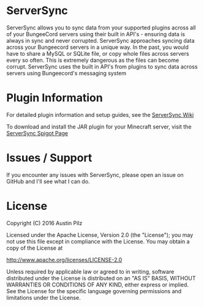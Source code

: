# ServerSync
ServerSync allows you to sync data from your supported plugins across all of your BungeeCord servers using their built in API's - ensuring data is always in sync and never corrupted. ServerSync approaches syncing data across your Bungeecord servers in a unique way. In the past, you would have to share a MySQL or SQLite file, or copy whole files across servers every so often. This is extremely dangerous as the files can become corrupt. ServerSync uses the built in API's from plugins to sync data across servers using Bungeecord's messaging system

# Plugin Information
For detailed plugin information and setup guides, see the [ServerSync Wiki](https://github.com/austinpilz/ServerSync/wiki)

To download and install the JAR plugin for your Minecraft server, visit the [ServerSync Spigot Page](http://serversync.austinpilz.com)

# Issues / Support
If you encounter any issues with ServerSync, please open an issue on GitHub and I'll see what I can do.

# License
Copyright (C) 2016 Austin Pilz

Licensed under the Apache License, Version 2.0 (the "License"); you may not use this file except in compliance with the License. You may obtain a copy of the License at

http://www.apache.org/licenses/LICENSE-2.0

Unless required by applicable law or agreed to in writing, software distributed under the License is distributed on an "AS IS" BASIS, WITHOUT WARRANTIES OR CONDITIONS OF ANY KIND, either express or implied. See the License for the specific language governing permissions and limitations under the License.
